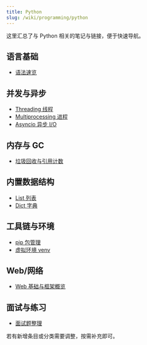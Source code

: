 ```yaml
---
title: Python
slug: /wiki/programming/python
---
```


这里汇总了与 Python 相关的笔记与链接，便于快速导航。

## 语言基础

- [语法速览](./basics/syntax.md)

## 并发与异步

- [Threading 线程](./concurrency/threading.md)
- [Multiprocessing 进程](./concurrency/multiprocessing.md)
- [Asyncio 异步 I/O](./concurrency/asyncio.md)

## 内存与 GC

- [垃圾回收与引用计数](./memory/gc.md)

## 内置数据结构

- [List 列表](./data-structure/list.md)
- [Dict 字典](./data-structure/dict.md)

## 工具链与环境

- [pip 包管理](./toolchain/pip.md)
- [虚拟环境 venv](./toolchain/venv.md)

## Web/网络

- [Web 基础与框架概览](./web/web.md)

## 面试与练习

- [面试题整理](./interview/interview.md)

若有新增条目或分类需要调整，按需补充即可。

